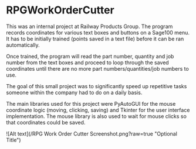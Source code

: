 # RPGWorkOrderCutter
This was an internal project at Railway Products Group. The program records coordinates for various text boxes and buttons on a Sage100 menu. It has to be initially trained (points saved in a text file) before it can be ran automatically. 

Once trained, the program will read the part number, quantity and job number from the text boxes and proceed to loop through the saved coordinates until there are no more part numbers/quantities/job numbers to use. 

The goal of this small project was to significantly speed up repetitive tasks someone within the company had to do on a daily basis. 

The main libraries used for this project were PyAutoGUI for the mouse coordinate logic (moving, clicking, saving) and Tkinter for the user interface implementation. The mouse library is also used to wait for mouse clicks so that coordinates could be saved. 

![Alt text](/RPG Work Order Cutter Screenshot.png?raw=true "Optional Title")
